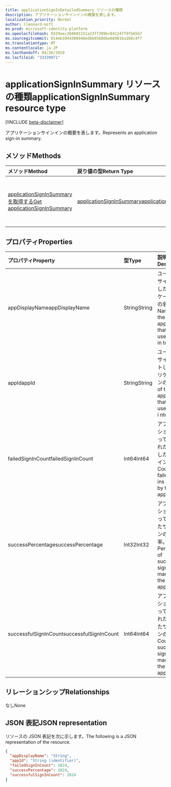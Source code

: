 ```yaml
---
title: applicationSignInDetailedSummary リソースの種類
description: アプリケーションサインインの概要を表します。
localization_priority: Normal
author: lleonard-msft
ms.prod: microsoft-identity-platform
ms.openlocfilehash: 0329aec304602151a23ff389bc041247f9fb65b7
ms.sourcegitcommit: 014eb3944306948edbb6560dbe689816a168c4f7
ms.translationtype: MT
ms.contentlocale: ja-JP
ms.lasthandoff: 04/26/2019
ms.locfileid: "33339071"
---
```

# <a name="applicationsigninsummary-resource-type"></a><span data-ttu-id="184d8-103">applicationSignInSummary リソースの種類</span><span class="sxs-lookup"><span data-stu-id="184d8-103">applicationSignInSummary resource type</span></span>

[!INCLUDE [beta-disclaimer](../../includes/beta-disclaimer.md)]

<span data-ttu-id="184d8-104">アプリケーションサインインの概要を表します。</span><span class="sxs-lookup"><span data-stu-id="184d8-104">Represents an application sign-in summary.</span></span>

## <a name="methods"></a><span data-ttu-id="184d8-105">メソッド</span><span class="sxs-lookup"><span data-stu-id="184d8-105">Methods</span></span>

| <span data-ttu-id="184d8-106">メソッド</span><span class="sxs-lookup"><span data-stu-id="184d8-106">Method</span></span>       | <span data-ttu-id="184d8-107">戻り値の型</span><span class="sxs-lookup"><span data-stu-id="184d8-107">Return Type</span></span> | <span data-ttu-id="184d8-108">説明</span><span class="sxs-lookup"><span data-stu-id="184d8-108">Description</span></span> |
|:-------------|:------------|:------------|
| [<span data-ttu-id="184d8-109">applicationSignInSummary を取得する</span><span class="sxs-lookup"><span data-stu-id="184d8-109">Get applicationSignInSummary</span></span>](../api/applicationsigninsummary-get.md) | [<span data-ttu-id="184d8-110">applicationSignInSummary</span><span class="sxs-lookup"><span data-stu-id="184d8-110">applicationSignInSummary</span></span>](applicationsigninsummary.md) | <span data-ttu-id="184d8-111">**applicationSignInSummary**オブジェクトのプロパティとリレーションシップを読み取ります。</span><span class="sxs-lookup"><span data-stu-id="184d8-111">Read the properties and relationships of an **applicationSignInSummary** object.</span></span> |

## <a name="properties"></a><span data-ttu-id="184d8-112">プロパティ</span><span class="sxs-lookup"><span data-stu-id="184d8-112">Properties</span></span>
| <span data-ttu-id="184d8-113">プロパティ</span><span class="sxs-lookup"><span data-stu-id="184d8-113">Property</span></span>     | <span data-ttu-id="184d8-114">型</span><span class="sxs-lookup"><span data-stu-id="184d8-114">Type</span></span>        | <span data-ttu-id="184d8-115">説明</span><span class="sxs-lookup"><span data-stu-id="184d8-115">Description</span></span> |
|:-------------|:------------|:------------|
|<span data-ttu-id="184d8-116">appDisplayName</span><span class="sxs-lookup"><span data-stu-id="184d8-116">appDisplayName</span></span>|<span data-ttu-id="184d8-117">String</span><span class="sxs-lookup"><span data-stu-id="184d8-117">String</span></span>|<span data-ttu-id="184d8-118">ユーザーがサインインしたアプリケーションの名前。</span><span class="sxs-lookup"><span data-stu-id="184d8-118">Name of the application that the user signed in to.</span></span>|
|<span data-ttu-id="184d8-119">appId</span><span class="sxs-lookup"><span data-stu-id="184d8-119">appId</span></span>|<span data-ttu-id="184d8-120">String</span><span class="sxs-lookup"><span data-stu-id="184d8-120">String</span></span>|  <span data-ttu-id="184d8-121">ユーザーがサインアウトしたアプリケーションの ID。</span><span class="sxs-lookup"><span data-stu-id="184d8-121">ID of the application that the user signed i nto.</span></span>|
|<span data-ttu-id="184d8-122">failedSignInCount</span><span class="sxs-lookup"><span data-stu-id="184d8-122">failedSignInCount</span></span>|<span data-ttu-id="184d8-123">Int64</span><span class="sxs-lookup"><span data-stu-id="184d8-123">Int64</span></span>|<span data-ttu-id="184d8-124">アプリケーションによって実行された、失敗したサインインの数。</span><span class="sxs-lookup"><span data-stu-id="184d8-124">Count of failed sign-ins made by the application.</span></span>|
|<span data-ttu-id="184d8-125">successPercentage</span><span class="sxs-lookup"><span data-stu-id="184d8-125">successPercentage</span></span>|<span data-ttu-id="184d8-126">Int32</span><span class="sxs-lookup"><span data-stu-id="184d8-126">Int32</span></span>|<span data-ttu-id="184d8-127">アプリケーションによって行われたサインインの成功率。</span><span class="sxs-lookup"><span data-stu-id="184d8-127">Percentage of successful sign-ins made by the application.</span></span>|
|<span data-ttu-id="184d8-128">successfulSignInCount</span><span class="sxs-lookup"><span data-stu-id="184d8-128">successfulSignInCount</span></span>|<span data-ttu-id="184d8-129">Int64</span><span class="sxs-lookup"><span data-stu-id="184d8-129">Int64</span></span>|<span data-ttu-id="184d8-130">アプリケーションによって作成された成功したサインインの数。</span><span class="sxs-lookup"><span data-stu-id="184d8-130">Count of successful sign-ins made by the application.</span></span>|

## <a name="relationships"></a><span data-ttu-id="184d8-131">リレーションシップ</span><span class="sxs-lookup"><span data-stu-id="184d8-131">Relationships</span></span>
<span data-ttu-id="184d8-132">なし</span><span class="sxs-lookup"><span data-stu-id="184d8-132">None</span></span>


## <a name="json-representation"></a><span data-ttu-id="184d8-133">JSON 表記</span><span class="sxs-lookup"><span data-stu-id="184d8-133">JSON representation</span></span>

<span data-ttu-id="184d8-134">リソースの JSON 表記を次に示します。</span><span class="sxs-lookup"><span data-stu-id="184d8-134">The following is a JSON representation of the resource.</span></span>

<!-- {
  "blockType": "resource",
  "optionalProperties": [

  ],
  "@odata.type": "microsoft.graph.applicationSignInSummary"
}-->

```json
{
  "appDisplayName": "String",
  "appId": "String (identifier)",
  "failedSignInCount": 1024,
  "successPercentage": 1024,
  "successfulSignInCount": 1024
}

```

<!-- uuid: 8fcb5dbc-d5aa-4681-8e31-b001d5168d79
2015-10-25 14:57:30 UTC -->
<!-- {
  "type": "#page.annotation",
  "description": "applicationSignInSummary resource",
  "keywords": "",
  "section": "documentation",
  "tocPath": ""
}-->
